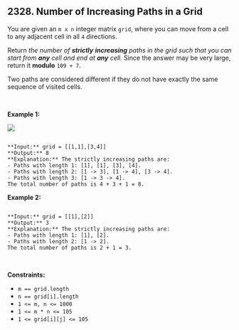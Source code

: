 ## 2328. Number of Increasing Paths in a Grid


You are given an `m x n` integer matrix `grid`, where you can move from a cell to any adjacent cell in all `4` directions.


Return *the number of **strictly** **increasing** paths in the grid such that you can start from **any** cell and end at **any** cell.* Since the answer may be very large, return it **modulo** `109 + 7`.


Two paths are considered different if they do not have exactly the same sequence of visited cells.


 


**Example 1:**


![](https://assets.leetcode.com/uploads/2022/05/10/griddrawio-4.png)

```

**Input:** grid = [[1,1],[3,4]]
**Output:** 8
**Explanation:** The strictly increasing paths are:
- Paths with length 1: [1], [1], [3], [4].
- Paths with length 2: [1 -> 3], [1 -> 4], [3 -> 4].
- Paths with length 3: [1 -> 3 -> 4].
The total number of paths is 4 + 3 + 1 = 8.

```

**Example 2:**



```

**Input:** grid = [[1],[2]]
**Output:** 3
**Explanation:** The strictly increasing paths are:
- Paths with length 1: [1], [2].
- Paths with length 2: [1 -> 2].
The total number of paths is 2 + 1 = 3.

```

 


**Constraints:**


* `m == grid.length`
* `n == grid[i].length`
* `1 <= m, n <= 1000`
* `1 <= m * n <= 105`
* `1 <= grid[i][j] <= 105`



